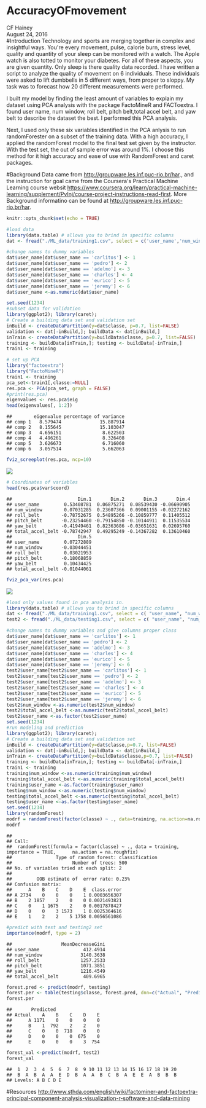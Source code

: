 # AccuracyOFmovement
CF Hainey  
August 24, 2016  
#Introduction
Technology and sports are merging together in complex and insightful ways.  You're every movement, pulse, calorie burn, stress level, quality and quantity of your sleep can be monitored with a watch.  The Apple watch is also totted to monitor your diabetes.  For all of these aspects, you are given quantity.  Only sleep is there quality data recorded.  I have written a script to analyze the quality of movement on 6 individuals.  These individuals were asked to lift dumbbells in 5 different ways, from proper to sloppy.  My task was to forecast how 20 different measurements were performed.

I built my model by finding the least amount of variables to explain my dataset using PCA analysis with the package FactoMineR and FACToextra. I found user name, num window, roll belt, pitch belt,total accel belt, and yaw belt to describe the dataset the best.  I performed this PCA analysis. 

Next, I used only these six variables identified in the PCA anlysis to run randomForester on a subset of the training data.  With a high accuracy, I applied the randomForest model to the final test set given by the instructor.  With the test set, the out of sample error was around 1%. I choose this method for it high accuracy and ease of use with RandomForest and caret packages.


#Background
Data came from http://groupware.les.inf.puc-rio.br/har., and the instruction for goal came from the Coursera's Practical Machine Learning course websit https://www.coursera.org/learn/practical-machine-learning/supplement/PvInj/course-project-instructions-read-first.  More Background informatino can be found at http://groupware.les.inf.puc-rio.br/har.


```r
knitr::opts_chunk$set(echo = TRUE)
```



```r
#load data
library(data.table) # allows you to brind in specific columns
dat <- fread("./ML_data/training1.csv", select = c('user_name','num_window','roll_belt','pitch_belt','yaw_belt','total_accel_belt', 'gyros_belt_x', 'gyros_belt_y', 'gyros_belt_z','accel_belt_x','accel_belt_y','accel_belt_z', 'magnet_belt_x', 'magnet_belt_y', 'magnet_belt_z', 'roll_arm', 'pitch_arm', 'yaw_arm','total_accel_arm', 'gyros_arm_x', 'gyros_arm_y','gyros_arm_z', 'accel_arm_x','accel_arm_y', 'accel_arm_z','magnet_arm_x', 'magnet_arm_y', 'magnet_arm_z', 'roll_dumbbell', 'pitch_dumbbell', 'yaw_dumbbell','total_accel_dumbbell', 'gyros_dumbbell_x',  'gyros_dumbbell_y',  'gyros_dumbbell_z', 'accel_dumbbell_x','accel_dumbbell_y', 'accel_dumbbell_z', 'magnet_dumbbell_x', 'magnet_dumbbell_y', 'magnet_dumbbell_z', 'roll_forearm', 'pitch_forearm', 'yaw_forearm', 'total_accel_forearm', 'gyros_forearm_x', 'gyros_forearm_y', 'gyros_forearm_z', 'accel_forearm_x',  'accel_forearm_y', 'accel_forearm_z','magnet_forearm_x', 'magnet_forearm_y','magnet_forearm_z','classe'))

#change names to dummy variables
dat$user_name[dat$user_name == 'carlitos'] <- 1
dat$user_name[dat$user_name == 'pedro'] <- 2
dat$user_name[dat$user_name == 'adelmo'] <- 3
dat$user_name[dat$user_name == 'charles'] <- 4
dat$user_name[dat$user_name == 'eurico'] <- 5
dat$user_name[dat$user_name == 'jeremy'] <- 6
dat$user_name <-as.numeric(dat$user_name)

set.seed(1234)
#subset data for validation
library(ggplot2); library(caret);
# Create a building data set and validation set
inBuild <- createDataPartition(y=dat$classe, p=0.7, list=FALSE)
validation <- dat[-inBuild,]; buildData <- dat[inBuild,]
inTrain <- createDataPartition(y=buildData$classe, p=0.7, list=FALSE)
training <- buildData[inTrain,]; testing <- buildData[-inTrain,]
train1 <- training

# set up PCA
library("factoextra")
library("FactoMineR")
train1 <- training
pca_set<-train1[,classe:=NULL]
res.pca <- PCA(pca_set, graph = FALSE)
#print(res.pca)
eigenvalues <- res.pca$eig
head(eigenvalues[, 1:2])
```

```
##        eigenvalue percentage of variance
## comp 1   8.579474              15.887914
## comp 2   8.155645              15.103047
## comp 3   4.656151               8.622503
## comp 4   4.496261               8.326408
## comp 5   3.626673               6.716060
## comp 6   3.057514               5.662063
```

```r
fviz_screeplot(res.pca, ncp=10)
```

![](MovementAccuracyv2_files/figure-html/unnamed-chunk-1-1.png)<!-- -->

```r
# Coordinates of variables
head(res.pca$var$coord)
```

```
##                        Dim.1       Dim.2       Dim.3       Dim.4
## user_name         0.53408781  0.06875271  0.08539430 -0.06690905
## num_window        0.07031285  0.23607366  0.09001155 -0.02272162
## roll_belt        -0.78752675  0.54895266 -0.10859777  0.11405512
## pitch_belt       -0.23254460 -0.79154850 -0.10144911  0.11535534
## yaw_belt         -0.41949461  0.82363686 -0.03651631  0.02695760
## total_accel_belt -0.78742947  0.49295249 -0.14367282  0.13610460
##                        Dim.5
## user_name         0.07272889
## num_window       -0.03044451
## roll_belt         0.03021953
## pitch_belt       -0.18068859
## yaw_belt          0.10434425
## total_accel_belt -0.01044061
```

```r
fviz_pca_var(res.pca)
```

![](MovementAccuracyv2_files/figure-html/unnamed-chunk-1-2.png)<!-- -->

```r
#load only values found in pca analysis in.
library(data.table) # allows you to brind in specific columns
dat <- fread("./ML_data/training1.csv", select = c( "user_name", "num_window", "roll_belt", "pitch_belt", "yaw_belt", "total_accel_belt", "classe" ))
test2 <- fread("./ML_data/testing1.csv", select = c( "user_name", "num_window", "roll_belt", "pitch_belt", "yaw_belt", "total_accel_belt", "classe"))

#change names to dummy variables and give columns proper class
dat$user_name[dat$user_name == 'carlitos'] <- 1
dat$user_name[dat$user_name == 'pedro'] <- 2
dat$user_name[dat$user_name == 'adelmo'] <- 3
dat$user_name[dat$user_name == 'charles'] <- 4
dat$user_name[dat$user_name == 'eurico'] <- 5
dat$user_name[dat$user_name == 'jeremy'] <- 6
test2$user_name[test2$user_name == 'carlitos'] <- 1
test2$user_name[test2$user_name == 'pedro'] <- 2
test2$user_name[test2$user_name == 'adelmo'] <- 3
test2$user_name[test2$user_name == 'charles'] <- 4
test2$user_name[test2$user_name == 'eurico'] <- 5
test2$user_name[test2$user_name == 'jeremy'] <- 6
test2$num_window <-as.numeric(test2$num_window)
test2$total_accel_belt <-as.numeric(test2$total_accel_belt)
test2$user_name <-as.factor(test2$user_name)
set.seed(1234)
#run modeling and prediction
library(ggplot2); library(caret);
# Create a building data set and validation set
inBuild <- createDataPartition(y=dat$classe,p=0.7, list=FALSE)
validation <- dat[-inBuild,]; buildData <- dat[inBuild,]
inTrain <- createDataPartition(y=buildData$classe,p=0.7, list=FALSE)
training <- buildData[inTrain,]; testing <- buildData[-inTrain,]
train1 <- training
training$num_window <-as.numeric(training$num_window)
training$total_accel_belt <-as.numeric(training$total_accel_belt)
training$user_name <-as.factor(training$user_name)
testing$num_window <-as.numeric(testing$num_window)
testing$total_accel_belt <-as.numeric(testing$total_accel_belt)
testing$user_name <-as.factor(testing$user_name)
set.seed(1234)
library(randomForest)
modrf = randomForest(factor(classe) ~ ., data=training, na.action=na.roughfix,importance=TRUE)
modrf
```

```
## 
## Call:
##  randomForest(formula = factor(classe) ~ ., data = training, importance = TRUE,      na.action = na.roughfix) 
##                Type of random forest: classification
##                      Number of trees: 500
## No. of variables tried at each split: 2
## 
##         OOB estimate of  error rate: 0.23%
## Confusion matrix:
##      A    B    C    D    E  class.error
## A 2734    0    0    0    1 0.0003656307
## B    2 1857    2    0    0 0.0021493821
## C    0    1 1675    2    0 0.0017878427
## D    0    0    3 1573    1 0.0025364616
## E    1    2    2    5 1758 0.0056561086
```

```r
#predict with test and testing2 set
importance(modrf, type = 2)
```

```
##                  MeanDecreaseGini
## user_name                412.4914
## num_window              3140.3638
## roll_belt               1257.2533
## pitch_belt              1071.3851
## yaw_belt                1216.4549
## total_accel_belt         409.6965
```

```r
forest.pred <- predict(modrf, testing)
forest.per <- table(testing$classe, forest.pred, dnn=c("Actual", "Predicted"))
forest.per
```

```
##       Predicted
## Actual    A    B    C    D    E
##      A 1171    0    0    0    0
##      B    1  792    2    2    0
##      C    0    0  718    0    0
##      D    0    0    0  675    0
##      E    0    0    0    3  754
```

```r
forest_val <-predict(modrf, test2)
forest_val
```

```
##  1  2  3  4  5  6  7  8  9 10 11 12 13 14 15 16 17 18 19 20 
##  B  A  B  A  A  E  D  B  A  A  B  C  B  A  E  E  A  B  B  B 
## Levels: A B C D E
```

#Resources
http://www.sthda.com/english/wiki/factominer-and-factoextra-principal-component-analysis-visualization-r-software-and-data-mining
